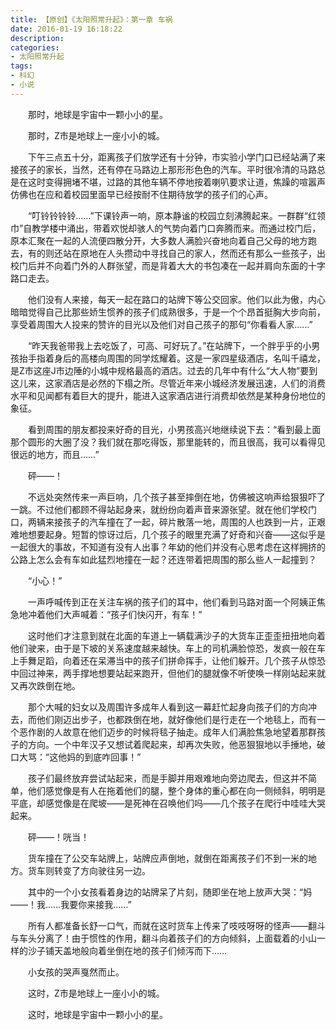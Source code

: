 ```yaml
---
title: 【原创】《太阳照常升起》：第一章 车祸
date: 2016-01-19 16:18:22
description:
categories:
- 太阳照常升起
tags:
- 科幻
- 小说
---
```


　　那时，地球是宇宙中一颗小小的星。

　　那时，Z市是地球上一座小小的城。

　　下午三点五十分，距离孩子们放学还有十分钟，市实验小学门口已经站满了来接孩子的家长，当然，还有停在马路边上那形形色色的汽车。平时很冷清的马路总是在这时变得拥堵不堪，过路的其他车辆不停地按着喇叭要求让道，焦躁的喧嚣声仿佛也在应和着校园里面早已经按耐不住期待放学的孩子们的心声。

　　“叮铃铃铃铃……”下课铃声一响，原本静谧的校园立刻沸腾起来。一群群“红领巾”自教学楼中涌出，带着欢悦却骇人的气势向着门口奔腾而来。而通过校门后，原本汇聚在一起的人流便四散分开，大多数人满脸兴奋地向着自己父母的地方跑去，有的则还站在原地在人头攒动中寻找自己的家人，然而还有那么一些孩子，出校门后并不向着门外的人群张望，而是背着大大的书包凑在一起并肩向东面的十字路口走去。

　　他们没有人来接，每天一起在路口的站牌下等公交回家。他们以此为傲，内心暗暗觉得自己比那些娇生惯养的孩子们成熟很多，于是一个个昂首挺胸大步向前，享受着周围大人投来的赞许的目光以及他们对自己孩子的那句“你看看人家……”

　　“昨天我爸带我上去吃饭了，可高、可好玩了。”在站牌下，一个胖乎乎的小男孩抬手指着身后的高楼向周围的同学炫耀着。这是一家四星级酒店，名叫千禧龙，是Z市这座J市边陲的小城中规格最高的酒店。过去的几年中有什么“大人物”要到这儿来，这家酒店是必然的下榻之所。尽管近年来小城经济发展迅速，人们的消费水平和见闻都有着巨大的提升，能进入这家酒店进行消费却依然是某种身份地位的象征。

　　看到周围的朋友都投来好奇的目光，小男孩高兴地继续说下去：“看到最上面那个圆形的大圈了没？我们就在那吃得饭，那里能转的，而且很高，我可以看得见很远的地方，而且……”

　　砰——！

<!-- more -->

　　不远处突然传来一声巨响，几个孩子甚至摔倒在地，仿佛被这响声给狠狠吓了一跳。不过他们都顾不得站起身来，就纷纷向着声音来源张望。就在他们学校门口，两辆来接孩子的汽车撞在了一起，碎片散落一地，周围的人也跌到一片，正艰难地想要起身。短暂的惊讶过后，几个孩子的眼里充满了好奇和兴奋——这似乎是一起很大的事故，不知道有没有人出事？年幼的他们并没有心思考虑在这样拥挤的公路上怎么会有车如此猛烈地撞在一起？还连带着把周围的那么些人一起撞到？

　　“小心！” 

　　一声呼喊传到正在关注车祸的孩子们的耳中，他们看到马路对面一个阿姨正焦急地冲着他们大声喊着：“孩子们快闪开，有车！”

　　这时他们才注意到就在北面的车道上一辆载满沙子的大货车正歪歪扭扭地向着他们驶来，由于是下坡的关系速度越来越快。车上的司机满脸惊恐，发疯一般在车上手舞足蹈，向着还在呆滞当中的孩子们拼命挥手，让他们躲开。几个孩子从惊恐中回过神来，两手撑地想要站起来跑开，但他们的腿就像不听使唤一样刚站起来就又再次跌倒在地。

　　那个大喊的妇女以及周围许多成年人看到这一幕赶忙起身向孩子们的方向冲去，而他们刚迈出步子，也都跌倒在地，就好像他们是行走在一个地毯上，而有一个恶作剧的人故意在他们迈步的时候将毯子抽走。成年人们满脸焦急地望着那群孩子的方向。一个中年汉子又想试着爬起来，却再次失败，他恶狠狠地以手捶地，破口大骂：“这他妈的到底咋回事！”

　　孩子们最终放弃尝试站起来，而是手脚并用艰难地向旁边爬去，但这并不简单，他们感觉像是有人在拖着他们的腿，整个身体的重心都在向一侧倾斜，明明是平底，却感觉像是在爬坡——是死神在召唤他们吗——几个孩子在爬行中哇哇大哭起来。

　　砰——！咣当！

　　货车撞在了公交车站牌上，站牌应声倒地，就倒在距离孩子们不到一米的地方。货车则转变了方向驶往另一边。

　　其中的一个小女孩看着身边的站牌呆了片刻，随即坐在地上放声大哭：“妈——！我……我要你来接我……”

　　所有人都准备长舒一口气，而就在这时货车上传来了吱吱呀呀的怪声——翻斗与车头分离了！由于惯性的作用，翻斗向着孩子们的方向倾斜，上面载着的小山一样的沙子铺天盖地般向着坐倒在地的孩子们倾泻而下……

　　小女孩的哭声戛然而止。

　　这时，Z市是地球上一座小小的城。

　　这时，地球是宇宙中一颗小小的星。
